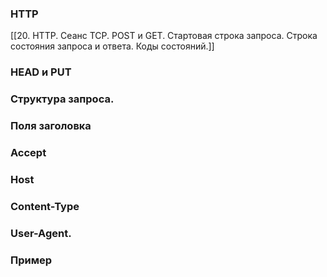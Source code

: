 ### HTTP
[[20. HTTP. Сеанс TCP. POST и GET. Стартовая строка запроса. Строка состояния запроса и ответа. Коды состояний.]]

### HEAD и PUT



### Структура запроса.

### Поля заголовка

### Accept
### Host
### Content-Type

### User-Agent.

### Пример
